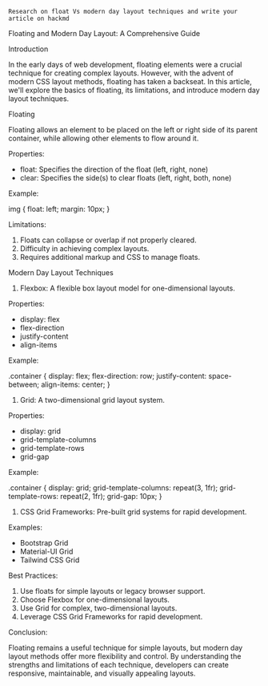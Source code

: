 `Research on float Vs modern day layout techniques and write your article on hackmd`
     
Floating and Modern Day Layout: A Comprehensive Guide

Introduction

In the early days of web development, floating elements were a crucial technique for creating complex layouts. However, with the advent of modern CSS layout methods, floating has taken a backseat. In this article, we'll explore the basics of floating, its limitations, and introduce modern day layout techniques.

Floating

Floating allows an element to be placed on the left or right side of its parent container, while allowing other elements to flow around it.

Properties:

- float: Specifies the direction of the float (left, right, none)
- clear: Specifies the side(s) to clear floats (left, right, both, none)

Example:

img {
  float: left;
  margin: 10px;
}

Limitations:

1. Floats can collapse or overlap if not properly cleared.
2. Difficulty in achieving complex layouts.
3. Requires additional markup and CSS to manage floats.

Modern Day Layout Techniques

1. Flexbox: A flexible box layout model for one-dimensional layouts.

Properties:
+ display: flex
+ flex-direction
+ justify-content
+ align-items

Example:

.container {
  display: flex;
  flex-direction: row;
  justify-content: space-between;
  align-items: center;
}

1. Grid: A two-dimensional grid layout system.

Properties:
+ display: grid
+ grid-template-columns
+ grid-template-rows
+ grid-gap

Example:

.container {
  display: grid;
  grid-template-columns: repeat(3, 1fr);
  grid-template-rows: repeat(2, 1fr);
  grid-gap: 10px;
}

1. CSS Grid Frameworks: Pre-built grid systems for rapid development.

Examples:
+ Bootstrap Grid
+ Material-UI Grid
+ Tailwind CSS Grid

Best Practices:

1. Use floats for simple layouts or legacy browser support.
2. Choose Flexbox for one-dimensional layouts.
3. Use Grid for complex, two-dimensional layouts.
4. Leverage CSS Grid Frameworks for rapid development.

Conclusion:

Floating remains a useful technique for simple layouts, but modern day layout methods offer more flexibility and control. By understanding the strengths and limitations of each technique, developers can create responsive, maintainable, and visually appealing layouts.     